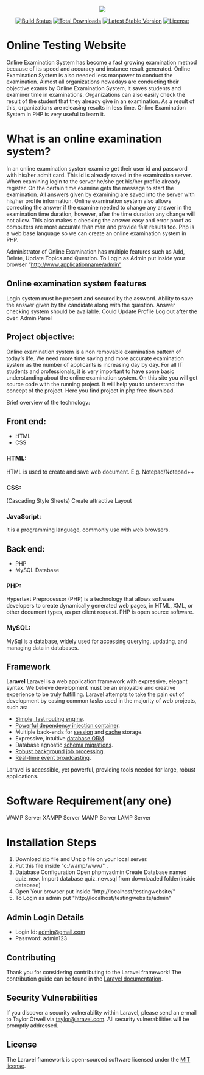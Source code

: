 <p align="center"><img src="https://laravel.com/assets/img/components/logo-laravel.svg"></p>

<p align="center">
<a href="https://travis-ci.org/laravel/framework"><img src="https://travis-ci.org/laravel/framework.svg" alt="Build Status"></a>
<a href="https://packagist.org/packages/laravel/framework"><img src="https://poser.pugx.org/laravel/framework/d/total.svg" alt="Total Downloads"></a>
<a href="https://packagist.org/packages/laravel/framework"><img src="https://poser.pugx.org/laravel/framework/v/stable.svg" alt="Latest Stable Version"></a>
<a href="https://packagist.org/packages/laravel/framework"><img src="https://poser.pugx.org/laravel/framework/license.svg" alt="License"></a>
</p>

# Online Testing Website #

Online Examination System has become a fast growing examination method because of its speed and accuracy and instance result generated. Online Examination System is also needed less manpower to conduct the examination. Almost all organizations nowadays are conducting their objective exams by Online Examination System, it saves students and examiner time in examinations. Organizations can also easily check the result of the student that they already give in an examination. As a result of this, organizations are releasing results in less time.
Online Examination System in PHP is very useful to learn it.

# What is an online examination system? #

In an online examination system examine get their user id and password with his/her admit card. This id is already saved in the examination server. When examining login to the server he/she get his/her profile already register. On the certain time examine gets the message to start the examination. All answers given by examining are saved into the server with his/her profile information. Online examination system also allows correcting the answer if the examine needed to change any answer in the examination time duration, however, after the time duration any change will not allow. This also makes c checking the answer easy and error proof as computers are more accurate than man and provide fast results too. Php is a web base language so we can create an online examination system in PHP.

Administrator of Online Examination has multiple features such as Add, Delete, Update Topics and Question.
To Login as Admin put inside your browser “http://www.applicationname/admin”

 

## Online examination system features ##

Login system must be present and secured by the assword.
Ability to save the answer given by the candidate along with the question.
Answer checking system should be available.
Could Update Profile
Log out after the over.
Admin Panel
## Project objective: ##

Online examination system is a non removable examination pattern of today’s life. We need more time saving and more accurate examination system as the number of applicants is increasing day by day. For all IT students and professionals, it is very important to have some basic understanding about the online examination system. On this site you will get source code with the running project. It will help you to understand the concept of the project. Here you find project in php free download.

Brief overview of the technology:

## Front end:
* HTML
* CSS

### HTML:
HTML is used to create and save web document. E.g. Notepad/Notepad++
### CSS:
(Cascading Style Sheets) Create attractive Layout
### JavaScript:
it is a programming language, commonly use with web browsers.
## Back end:
* PHP
* MySQL Database

### PHP:
Hypertext Preprocessor (PHP) is a technology that allows software developers to create dynamically generated web pages, in HTML, XML, or other document types, as per client request. PHP is open source software.
### MySQL: 
MySql is a database, widely used for accessing querying, updating, and managing data in databases.

## Framework

__Laravel__
Laravel is a web application framework with expressive, elegant syntax. We believe development must be an enjoyable and creative experience to be truly fulfilling. Laravel attempts to take the pain out of development by easing common tasks used in the majority of web projects, such as:

- [Simple, fast routing engine](https://laravel.com/docs/routing).
- [Powerful dependency injection container](https://laravel.com/docs/container).
- Multiple back-ends for [session](https://laravel.com/docs/session) and [cache](https://laravel.com/docs/cache) storage.
- Expressive, intuitive [database ORM](https://laravel.com/docs/eloquent).
- Database agnostic [schema migrations](https://laravel.com/docs/migrations).
- [Robust background job processing](https://laravel.com/docs/queues).
- [Real-time event broadcasting](https://laravel.com/docs/broadcasting).

Laravel is accessible, yet powerful, providing tools needed for large, robust applications.


# Software Requirement(any one)
WAMP Server
XAMPP Server
MAMP Server
LAMP Server
 

# Installation Steps
1. Download zip file and Unzip file on your local server.
2. Put this file inside "c:/wamp/www/" .
3. Database Configuration
Open phpmyadmin
Create Database named quiz_new.
Import database quiz_new.sql from downloaded folder(inside database)
4. Open Your browser put inside "http://localhost/testingwebsite/"
5. To Login as admin put "http://localhost/testingwebsite/admin"

## Admin Login Details
* Login Id: admin@gmail.com
* Password: admin123



## Contributing

Thank you for considering contributing to the Laravel framework! The contribution guide can be found in the [Laravel documentation](https://laravel.com/docs/contributions).

## Security Vulnerabilities

If you discover a security vulnerability within Laravel, please send an e-mail to Taylor Otwell via [taylor@laravel.com](mailto:taylor@laravel.com). All security vulnerabilities will be promptly addressed.

## License

The Laravel framework is open-sourced software licensed under the [MIT license](https://opensource.org/licenses/MIT).
